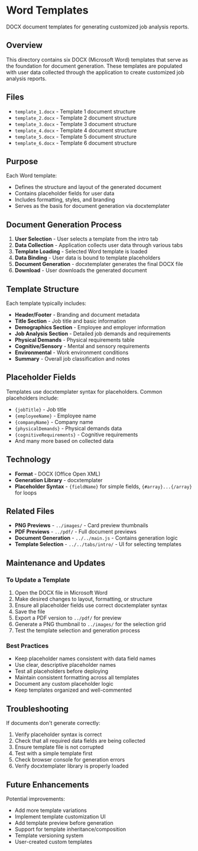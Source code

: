 # Word Templates

DOCX document templates for generating customized job analysis reports.

## Overview

This directory contains six DOCX (Microsoft Word) templates that serve as the foundation for document generation. These templates are populated with user data collected through the application to create customized job analysis reports.

## Files

- `template_1.docx` - Template 1 document structure
- `template_2.docx` - Template 2 document structure
- `template_3.docx` - Template 3 document structure
- `template_4.docx` - Template 4 document structure
- `template_5.docx` - Template 5 document structure
- `template_6.docx` - Template 6 document structure

## Purpose

Each Word template:

- Defines the structure and layout of the generated document
- Contains placeholder fields for user data
- Includes formatting, styles, and branding
- Serves as the basis for document generation via docxtemplater

## Document Generation Process

1. **User Selection** - User selects a template from the intro tab
2. **Data Collection** - Application collects user data through various tabs
3. **Template Loading** - Selected Word template is loaded
4. **Data Binding** - User data is bound to template placeholders
5. **Document Generation** - docxtemplater generates the final DOCX file
6. **Download** - User downloads the generated document

## Template Structure

Each template typically includes:

- **Header/Footer** - Branding and document metadata
- **Title Section** - Job title and basic information
- **Demographics Section** - Employee and employer information
- **Job Analysis Section** - Detailed job demands and requirements
- **Physical Demands** - Physical requirements table
- **Cognitive/Sensory** - Mental and sensory requirements
- **Environmental** - Work environment conditions
- **Summary** - Overall job classification and notes

## Placeholder Fields

Templates use docxtemplater syntax for placeholders. Common placeholders include:

- `{jobTitle}` - Job title
- `{employeeName}` - Employee name
- `{companyName}` - Company name
- `{physicalDemands}` - Physical demands data
- `{cognitiveRequirements}` - Cognitive requirements
- And many more based on collected data

## Technology

- **Format** - DOCX (Office Open XML)
- **Generation Library** - docxtemplater
- **Placeholder Syntax** - `{fieldName}` for simple fields, `{#array}...{/array}` for loops

## Related Files

- **PNG Previews** - `../images/` - Card preview thumbnails
- **PDF Previews** - `../pdf/` - Full document previews
- **Document Generation** - `../../main.js` - Contains generation logic
- **Template Selection** - `../../tabs/intro/` - UI for selecting templates

## Maintenance and Updates

### To Update a Template

1. Open the DOCX file in Microsoft Word
2. Make desired changes to layout, formatting, or structure
3. Ensure all placeholder fields use correct docxtemplater syntax
4. Save the file
5. Export a PDF version to `../pdf/` for preview
6. Generate a PNG thumbnail to `../images/` for the selection grid
7. Test the template selection and generation process

### Best Practices

- Keep placeholder names consistent with data field names
- Use clear, descriptive placeholder names
- Test all placeholders before deploying
- Maintain consistent formatting across all templates
- Document any custom placeholder logic
- Keep templates organized and well-commented

## Troubleshooting

If documents don't generate correctly:

1. Verify placeholder syntax is correct
2. Check that all required data fields are being collected
3. Ensure template file is not corrupted
4. Test with a simple template first
5. Check browser console for generation errors
6. Verify docxtemplater library is properly loaded

## Future Enhancements

Potential improvements:

- Add more template variations
- Implement template customization UI
- Add template preview before generation
- Support for template inheritance/composition
- Template versioning system
- User-created custom templates
